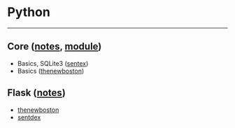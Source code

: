 # Python

<hr/>

## Core ([notes](https://github.com/blitz70/Python/blob/master/note_core.txt), [module](https://github.com/blitz70/Python/blob/master/note_module.txt))

* Basics, SQLite3 ([sentex](https://www.youtube.com/playlist?list=PLQVvvaa0QuDe8XSftW-RAxdo6OmaeL85M))
* Basics ([thenewboston](https://www.youtube.com/playlist?list=PL6gx4Cwl9DGAcbMi1sH6oAMk4JHw91mC_))

## Flask ([notes](https://github.com/blitz70/Python/blob/master/note_flask.txt))

* [thenewboston](https://www.youtube.com/playlist?list=PL6gx4Cwl9DGAcbMi1sH6oAMk4JHw91mC_)
* [sentdex](https://www.youtube.com/playlist?list=PLQVvvaa0QuDc_owjTbIY4rbgXOFkUYOUB)
